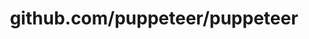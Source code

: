 ---
layout: post
title: github.com/puppeteer/puppeteer
categories: link
tags: [انگلیسی, برنامه‌نویسی]
---